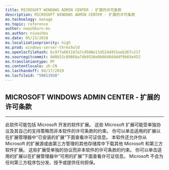 ```yaml
---
title: MICROSOFT WINDOWS ADMIN CENTER - 扩展的许可条款
description: MICROSOFT WINDOWS ADMIN CENTER - 扩展的许可条款
ms.technology: manage
ms.topic: reference
author: nwashburn-ms
ms.author: niwashbu
ms.date: 05/23/2018
ms.localizationpriority: high
ms.prod: windows-server-threshold
ms.openlocfilehash: bc9f7a601167a7c4508e11d524d451eeb367c217
ms.sourcegitcommit: 0d0b32c8986ba7db9536e0b8648d4ddf9b03e452
ms.translationtype: MT
ms.contentlocale: zh-CN
ms.lasthandoff: 04/17/2019
ms.locfileid: "59811938"
---
```

## <a name="microsoft-windows-admin-center---license-terms-for-extensions"></a>MICROSOFT WINDOWS ADMIN CENTER - 扩展的许可条款
________________________________________

此软件可能包括 Microsoft 开发的软件扩展。 这些 Microsoft 扩展可能受单独协议及其自己的支持策略而非本软件的许可条款的约束。 你可以单击适用的扩展以在扩展管理器中“已安装的扩展”下面查看许可证信息。 本软件还允许你从 Microsoft 的扩展源或由第三方管理的其他存储库中下载其他 Microsoft 和第三方软件扩展。 这些扩展受单独的协议而非本软件的许可条款的约束。 你可以单击适用的扩展以在扩展管理器中“可用的扩展”下面查看许可证信息。 Microsoft 不会为任何第三方程序包分发、授予或提供任何担保。
